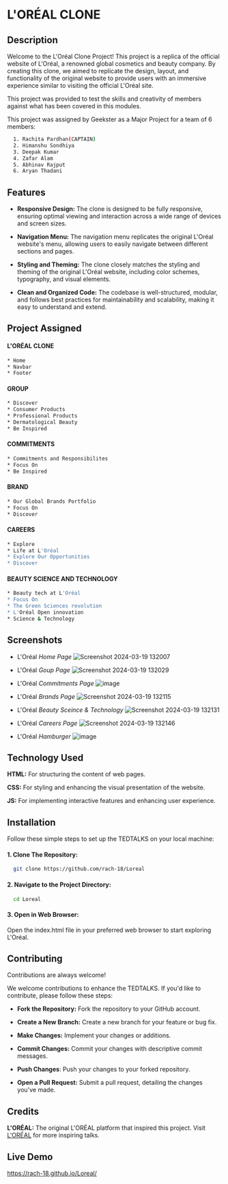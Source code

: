 
# L'ORÉAL CLONE

## Description

Welcome to the L'Oréal Clone Project! This project is a replica of the official website of L'Oréal, a renowned global cosmetics and beauty company. By creating this clone, we aimed to replicate the design, layout, and functionality of the original website to provide users with an immersive experience similar to visiting the official L'Oréal site.

This project was provided to test the skills and creativity of members against what has been covered in this modules.

This project was assigned by Geekster as a Major Project for a team of 6 members:

```bash
  1. Rachita Pardhan(CAPTAIN)
  2. Himanshu Sondhiya  
  3. Deepak Kumar
  4. Zafar Alam
  5. Abhinav Rajput
  6. Aryan Thadani
```

## Features

- **Responsive Design:** The clone is designed to be fully responsive, ensuring optimal viewing and interaction across a wide range of devices and screen sizes.

- **Navigation Menu:** The navigation menu replicates the original L'Oréal website's menu, allowing users to easily navigate between different sections and pages.

- **Styling and Theming:** The clone closely matches the styling and theming of the original L'Oréal website, including color schemes, typography, and visual elements.

-  **Clean and Organized Code:** The codebase is well-structured, modular, and follows best practices for maintainability and scalability, making it easy to understand and extend.
## Project Assigned

 #### L'ORÉAL CLONE

```bash
* Home 
* Navbar
* Footer
```

#### GROUP

```bash
* Discover
* Consumer Products
* Professional Products
* Dermatological Beauty
* Be Inspired
```

#### COMMITMENTS

```bash
* Commitments and Responsibilites
* Focus On
* Be Inspired
```

#### BRAND

```bash
* Our Global Brands Portfolio
* Focus On
* Discover
```

#### CAREERS

```bash
* Explore
* Life at L'Oréal
* Explore Our Opportunities
* Discover
```

#### BEAUTY SCIENCE AND TECHNOLOGY

```bash
* Beauty tech at L'Oréal
* Focus On
* The Green Sciences revolution
* L'Oréal Open innovation
* Science & Technology
```
## Screenshots

- L'Oréal *Home Page*
![Screenshot 2024-03-19 132007](https://github.com/rach-18/Loreal/assets/126406002/bb1254e2-3d5c-44ce-ba51-e8f0d7d903fa)

- L'Oréal *Goup Page*
![Screenshot 2024-03-19 132029](https://github.com/rach-18/Loreal/assets/126406002/0ada7fc9-ac47-4f32-91a3-fce274f49ee3)

- L'Oréal *Commitments Page*
![image](https://github.com/rach-18/Loreal/assets/126406002/14128f53-60cb-4bcd-b266-88a7f0a1a9fd)

- L'Oréal *Brands Page*
![Screenshot 2024-03-19 132115](https://github.com/rach-18/Loreal/assets/126406002/a9c455cc-dbca-4a7e-b374-e7f8443a7644)

- L'Oréal *Beauty Sceince & Technology*
![Screenshot 2024-03-19 132131](https://github.com/rach-18/Loreal/assets/126406002/329d42a5-f213-4e87-9bf4-77c6f5f165cb)

- L'Oréal *Careers Page*
![Screenshot 2024-03-19 132146](https://github.com/rach-18/Loreal/assets/126406002/62a41a32-3f64-4de8-b1ec-67bd85d0ffe8)

- L'Oréal *Hamburger*
![image](https://github.com/rach-18/Loreal/assets/126406002/83325e7d-0b3b-498f-a4c5-fc5f72a3e790)


## Technology Used

**HTML:** For structuring the content of web pages.

**CSS:** For styling and enhancing the visual presentation of the website.

**JS:** For implementing interactive features and enhancing user experience.
## Installation

Follow these simple steps to set up the TEDTALKS on your local machine:

#### 1. Clone The Repository:

```bash
  git clone https://github.com/rach-18/Loreal
```

#### 2. Navigate to the Project Directory:
```bash
  cd Loreal
```
#### 3. Open in Web Browser:

Open the index.html file in your preferred web browser to start exploring L'Oréal.
    
## Contributing

Contributions are always welcome!

We welcome contributions to enhance the TEDTALKS. If you'd like to contribute, please follow these steps:

- **Fork the Repository:** Fork the repository to your GitHub account.

- **Create a New Branch:** Create a new branch for your feature or bug fix.

- **Make Changes:** Implement your changes or additions.

- **Commit Changes:** Commit your changes with descriptive commit messages.

- **Push Changes**: Push your changes to your forked repository.

- **Open a Pull Request:** Submit a pull request, detailing the changes you've made.
## Credits

**L'ORÉAL:** The original L'ORÉAL platform that inspired this project. Visit [L'ORÉAL](https://www.loreal.com/en/) for more inspiring talks.
## Live Demo

https://rach-18.github.io/Loreal/
